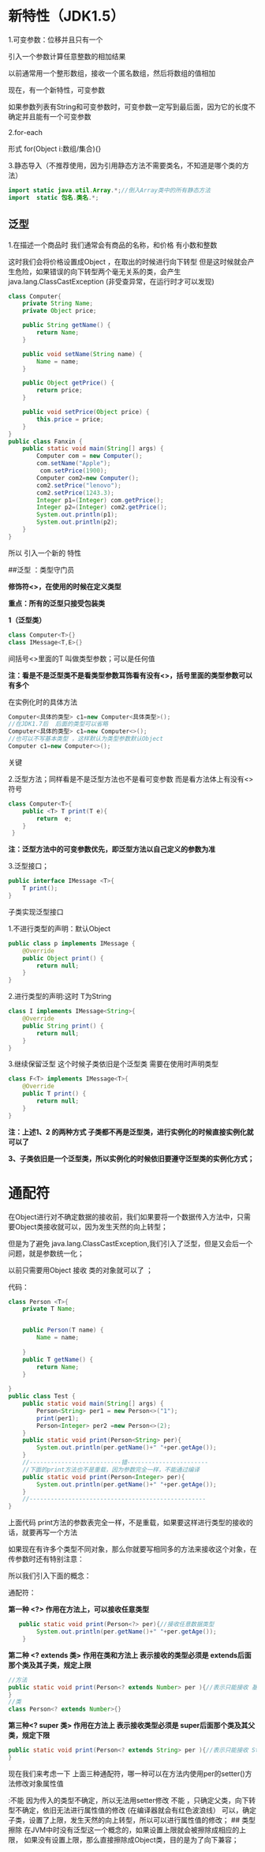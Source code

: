 # 新特性（JDK1.5）

1.可变参数：位移并且只有一个

引入一个参数计算任意整数的相加结果

以前通常用一个整形数组，接收一个匿名数组，然后将数组的值相加

现在，有一个新特性，可变参数   

如果参数列表有String和可变参数时，可变参数一定写到最后面，因为它的长度不确定并且能有一个可变参数



2.for-each

形式 for(Object i:数组/集合){}

3.静态导入（不推荐使用，因为引用静态方法不需要类名，不知道是哪个类的方法）

```java
import static java.util.Array.*;//倒入Array类中的所有静态方法   
import  static 包名.类名.*;
```



## 泛型

1.在描述一个商品时 我们通常会有商品的名称，和价格  有小数和整数

这时我们会将价格设置成Object ，在取出的时候进行向下转型  但是这时候就会产生危险，如果错误的向下转型两个毫无关系的类，会产生 java.lang.ClassCastException  (非受查异常，在运行时才可以发现)

```java
class Computer{
    private String Name;
    private Object price;

    public String getName() {
        return Name;
    }

    public void setName(String name) {
        Name = name;
    }

    public Object getPrice() {
        return price;
    }

    public void setPrice(Object price) {
        this.price = price;
    }
}
public class Fanxin {
    public static void main(String[] args) {
        Computer com = new Computer();
        com.setName("Apple");
         com.setPrice(1900);
        Computer com2=new Computer();
        com2.setPrice("lenovo");
        com2.setPrice(1243.3);
        Integer p1=(Integer) com.getPrice();
        Integer p2=(Integer) com2.getPrice();
        System.out.println(p1);
        System.out.println(p2);
    }
}
```





所以 引入一个新的 特性

##泛型 ：类型守门员

 **修饰符<>，在使用的时候在定义类型**

**重点：所有的泛型只接受包装类**

**1（泛型类）**

```java
class Computer<T>{}
class IMessage<T,E>{}
```

 间括号<>里面的T 叫做类型参数；可以是任何值  

 **注：看是不是泛型类不是看类型参数耳饰看有没有<>，括号里面的类型参数可以有多个**

在实例化时的具体方法

```java
Computer<具体的类型> c1=new Computer<具体类型>();
//在JDK1.7后  后面的类型可以省略
Computer<具体的类型> c1=new Computer<>();
//也可以不写基本类型 ，这样默认为类型参数默认Object
Computer c1=new Computer<>();
```



关键

2.泛型方法；同样看是不是泛型方法也不是看可变参数  而是看方法体上有没有<>符号

```java
class Computer<T>{
    public <T> T print(T e){
        return  e;
    }
 }   
```

 **注：泛型方法中的可变参数优先，即泛型方法以自己定义的参数为准**



3.泛型接口；  

```java
public interface IMessage <T>{
    T print();
}
```



子类实现泛型接口

1.不进行类型的声明：默认Object

```java
public class p implements IMessage {
    @Override
    public Object print() {
        return null;
    }
}
```



2.进行类型的声明:这时 T为String

```java
class I implements IMessage<String>{
    @Override
    public String print() {
        return null;
    }
}
```



3.继续保留泛型 这个时候子类依旧是个泛型类  需要在使用时声明类型

```java
class F<T> implements IMessage<T>{
    @Override
    public T print() {
        return null;
    }
}
```



**注：上述1、2 的两种方式 子类都不再是泛型类，进行实例化的时候直接实例化就可以了**

**3、子类依旧是一个泛型类，所以实例化的时候依旧要遵守泛型类的实例化方式；**



# 通配符

在Object进行对不确定数据的接收前，我们如果要将一个数据传入方法中，只需要Object类接收就可以，因为发生天然的向上转型；

但是为了避免 java.lang.ClassCastException,我们引入了泛型，但是又会后一个问题，就是参数统一化；

以前只需要用Object 接收  类的对象就可以了  ；

代码：

```java
class Person <T>{
    private T Name;


    public Person(T name) {
        Name = name;
      
    }
    public T getName() {
        return Name;
    }
	
}
public class Test {
    public static void main(String[] args) {
        Person<String> per1 = new Person<>("1");
        print(per1);
        Person<Integer> per2 =new Person<>(2);
    }
    public static void print(Person<String> per){
        System.out.println(per.getName()+" "+per.getAge());
    }
    //--------------------------错-----------------------
    //下面的print方法也不是重载，因为参数完全一样，不能通过编译
    public static void print(Person<Integer> per){
		System.out.println(per.getName()+" "+per.getAge());
    }
    //--------------------------------------------------
}

```

上面代码 print方法的参数表完全一样，不是重载，如果要这样进行类型的接收的话，就要再写一个方法

如果现在有许多个类型不同对象，那么你就要写相同多的方法来接收这个对象，在传参数时还有特别注意：

所以我们引入下面的概念：

通配符：

**第一种    <?> 作用在方法上，可以接收任意类型**

```java
   public static void print(Person<?> per){//接收任意数据类型
		System.out.println(per.getName()+" "+per.getAge());
    }
```



**第二种   <? extends 类>  作用在类和方法上  表示接收的类型必须是 extends后面那个类及其子类，规定上限**

```java
//方法
public static void print(Person<? extends Number> per ){//表示只能接收 基本数据类型包装类
}
//类
class Person<? extends Number>{}
```



**第三种<? super 类> 作用在方法上 表示接收类型必须是 super后面那个类及其父类，规定下限**

```java
public static void print(Person<? extends String> per ){//表示只能接收 String类和他的父类
}
```



现在我们来考虑一下 上面三种通配符，哪一种可以在方法内使用per的setter()方法修改对象属性值

<?>:不能 因为传入的类型不确定，所以无法用setter修改

<? extend Number> 不能 ，只确定父类，向下转型不确定，依旧无法进行属性值的修改

(在编译器就会有红色波浪线）

<? super String> 可以，确定子类，设置了上限，发生天然的向上转型，所以可以进行属性值的修改；

## 类型擦除

在JVM中时没有泛型这一个概念的，如果设置上限<? extend Number>就会被擦除成相应的上限，

如果没有设置上限，那么直接擦除成Object类，目的是为了向下兼容；